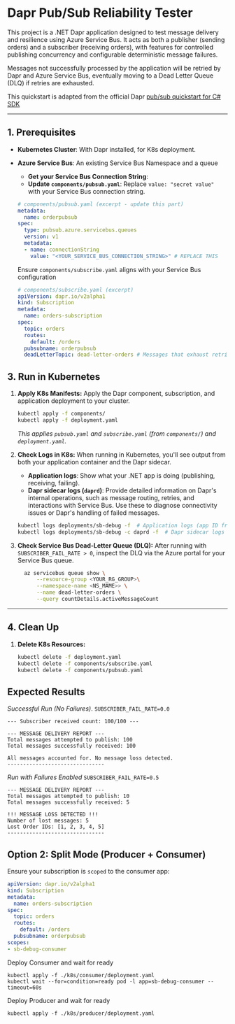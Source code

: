 # Dapr Pub/Sub Reliability Tester

This project is a .NET Dapr application designed to test message delivery and resilience using Azure Service Bus. It acts as both a publisher (sending orders) and a subscriber (receiving orders), with features for controlled publishing concurrency and configurable deterministic message failures.

Messages not successfully processed by the application will be retried by Dapr and Azure Service Bus, eventually moving to a Dead Letter Queue (DLQ) if retries are exhausted.

This quickstart is adapted from the official Dapr [pub/sub quickstart for C# SDK](https://github.com/dapr/quickstarts/tree/master/pub_sub/csharp/sdk)

---

## 1. Prerequisites

* **Kubernetes Cluster**: With Dapr installed, for K8s deployment.
* **Azure Service Bus**: An existing Service Bus Namespace and a queue 
    * **Get your Service Bus Connection String**:
    * **Update `components/pubsub.yaml`**: Replace `value: "secret value"` with your Service Bus connection string.

    ```yaml
    # components/pubsub.yaml (excerpt - update this part)
    metadata:
      name: orderpubsub
    spec:
      type: pubsub.azure.servicebus.queues
      version: v1
      metadata:
      - name: connectionString
        value: "<YOUR_SERVICE_BUS_CONNECTION_STRING>" # REPLACE THIS
    ```
    Ensure `components/subscribe.yaml` aligns with your Service Bus configuration
    ```yaml
    # components/subscribe.yaml (excerpt)
    apiVersion: dapr.io/v2alpha1
    kind: Subscription
    metadata:
      name: orders-subscription
    spec:
      topic: orders
      routes:
        default: /orders
      pubsubname: orderpubsub
      deadLetterTopic: dead-letter-orders # Messages that exhaust retries will go here.
    ```


## 3. Run in Kubernetes

1.  **Apply K8s Manifests:**
    Apply the Dapr component, subscription, and application deployment to your cluster.
    ```bash
    kubectl apply -f components/
    kubectl apply -f deployment.yaml
    ```
    *This applies `pubsub.yaml` and `subscribe.yaml` (from `components/`) and `deployment.yaml`.*
2.  **Check Logs in K8s:**
    When running in Kubernetes, you'll see output from both your application container and the Dapr sidecar.
    * **Application logs**: Show what your .NET app is doing (publishing, receiving, failing).
    * **Dapr sidecar logs (`daprd`)**: Provide detailed information on Dapr's internal operations, such as message routing, retries, and interactions with Service Bus. Use these to diagnose connectivity issues or Dapr's handling of failed messages.

    ```bash
    kubectl logs deployments/sb-debug -f  # Application logs (app ID from deployment.yaml)
    kubectl logs deployments/sb-debug -c daprd -f  # Dapr sidecar logs
    ```

3.  **Check Service Bus Dead-Letter Queue (DLQ):**
    After running with `SUBSCRIBER_FAIL_RATE > 0`, inspect the DLQ via the Azure portal for your Service Bus queue.

    ```bash
      az servicebus queue show \
          --resource-group <YOUR_RG_GROUP>\
          --namespace-name <NS_MAME>> \
          --name dead-letter-orders \
          --query countDetails.activeMessageCount  
    ```



---

## 4. Clean Up

1.  **Delete K8s Resources:**
    ```bash
    kubectl delete -f deployment.yaml
    kubectl delete -f components/subscribe.yaml
    kubectl delete -f components/pubsub.yaml
    ```

## Expected Results
*Successful Run (No Failures)*. `SUBSCRIBER_FAIL_RATE=0.0`

```
--- Subscriber received count: 100/100 ---

--- MESSAGE DELIVERY REPORT ---
Total messages attempted to publish: 100
Total messages successfully received: 100

All messages accounted for. No message loss detected.
-------------------------------
```

*Run with Failures Enabled* `SUBSCRIBER_FAIL_RATE=0.5`

```
--- MESSAGE DELIVERY REPORT ---
Total messages attempted to publish: 10
Total messages successfully received: 5

!!! MESSAGE LOSS DETECTED !!!
Number of lost messages: 5
Lost Order IDs: [1, 2, 3, 4, 5]
-------------------------------
```

## Option 2: Split Mode (Producer + Consumer)
Ensure your subscription is `scoped` to the consumer app: 

```yaml
apiVersion: dapr.io/v2alpha1
kind: Subscription
metadata:
  name: orders-subscription
spec:
  topic: orders
  routes:
    default: /orders
  pubsubname: orderpubsub
scopes:
- sb-debug-consumer
```

Deploy Consumer and wait for ready 

```
kubectl apply -f ./k8s/consumer/deployment.yaml
kubectl wait --for=condition=ready pod -l app=sb-debug-consumer --timeout=60s
```

Deploy Producer and wait for ready 

```
kubectl apply -f ./k8s/producer/deployment.yaml
```
